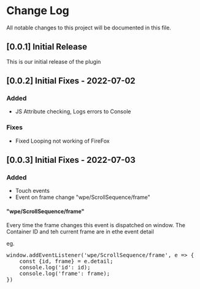 # Change Log
All notable changes to this project will be documented in this file.

## [0.0.1] Initial Release

This is our initial release of the plugin

## [0.0.2] Initial Fixes - 2022-07-02

### Added
- JS Attribute checking, Logs errors to Console

### Fixes
- Fixed Looping not working of FireFox

## [0.0.3] Initial Fixes - 2022-07-03

### Added
- Touch events 
- Event on frame change "wpe/ScrollSequence/frame"

#### "wpe/ScrollSequence/frame"
Every time the frame changes this event is dispatched on window.
The Container ID and teh current frame are in ethe event detail

eg.
<pre>
window.addEventListener('wpe/ScrollSequence/frame', e => { 
    const {id, frame} = e.detail;
    console.log('id': id);
    console.log('frame': frame);
})
</pre>
